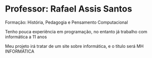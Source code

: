 # Professor: Rafael Assis Santos

Formação: História, Pedagogia e Pensamento Computacional

Tenho pouca experiência em programação, no entanto já trabalho com informática a 11 anos

Meu projeto irá tratar de um site sobre informática, e o titulo será  MH INFORMÁTICA
